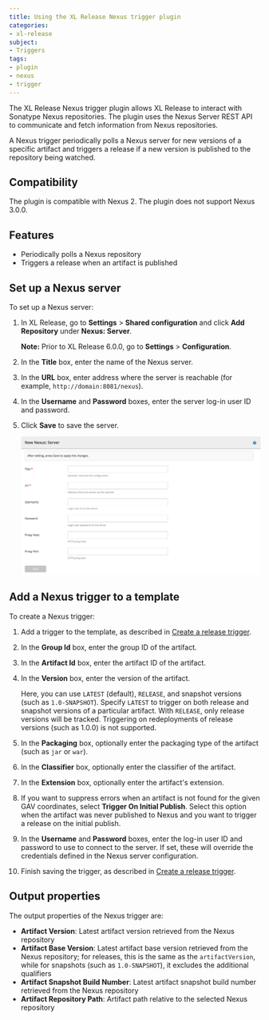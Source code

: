 ```yaml
---
title: Using the XL Release Nexus trigger plugin
categories:
- xl-release
subject:
- Triggers
tags:
- plugin
- nexus
- trigger
---
```


The XL Release Nexus trigger plugin allows XL Release to interact with Sonatype Nexus repositories. The plugin uses the Nexus Server REST API to communicate and fetch information from Nexus repositories.

A Nexus trigger periodically polls a Nexus server for new versions of a specific artifact and triggers a release if a new version is published to the repository being watched.

## Compatibility

The plugin is compatible with Nexus 2. The plugin does not support Nexus 3.0.0.

## Features

* Periodically polls a Nexus repository
* Triggers a release when an artifact is published

## Set up a Nexus server

To set up a Nexus server:

1. In XL Release, go to **Settings** > **Shared configuration** and click **Add Repository** under **Nexus: Server**.

    **Note:** Prior to XL Release 6.0.0, go to **Settings** > **Configuration**.

2. In the **Title** box, enter the name of the Nexus server.
3. In the **URL** box, enter address where the server is reachable (for example, `http://domain:8081/nexus`).
4. In the **Username** and **Password** boxes, enter the server log-in user ID and password.
5. Click **Save** to save the server.

    ![Nexus Server](../images/nexus-configuration-details.png)

## Add a Nexus trigger to a template

To create a Nexus trigger:

1. Add a trigger to the template, as described in [Create a release trigger](/xl-release/how-to/create-a-release-trigger.html).
2. In the **Group Id** box, enter the group ID of the artifact.
3. In the **Artifact Id** box, enter the artifact ID of the artifact.
4. In the **Version** box, enter the version of the artifact.

    Here, you can use `LATEST` (default), `RELEASE`, and snapshot versions (such as `1.0-SNAPSHOT`). Specify `LATEST` to trigger on both release and snapshot versions of a particular artifact. With `RELEASE`, only release versions will be tracked. Triggering on redeployments of release versions (such as 1.0.0) is not supported.

5. In the **Packaging** box, optionally enter the packaging type of the artifact (such as `jar` or `war`).
6. In the **Classifier** box, optionally enter the classifier of the artifact.
7. In the **Extension** box, optionally enter the artifact's extension.
8. If you want to suppress errors when an artifact is not found for the given GAV coordinates, select **Trigger On Initial Publish**. Select this option when the artifact was never published to Nexus and you want to trigger a release on the initial publish.
9. In the **Username** and **Password** boxes, enter the log-in user ID and password to use to connect to the server.  If set, these will override the credentials defined in the Nexus server configuration.
10. Finish saving the trigger, as described in  [Create a release trigger](/xl-release/how-to/create-a-release-trigger.html).

## Output properties

The output properties of the Nexus trigger are:

* **Artifact Version**: Latest artifact version retrieved from the Nexus repository
* **Artifact Base Version**: Latest artifact base version retrieved from the Nexus repository; for releases, this is the same as the `artifactVersion`, while for snapshots (such as `1.0-SNAPSHOT`), it excludes the additional qualifiers
* **Artifact Snapshot Build Number**: Latest artifact snapshot build number retrieved from the Nexus repository
* **Artifact Repository Path**: Artifact path relative to the selected Nexus repository
